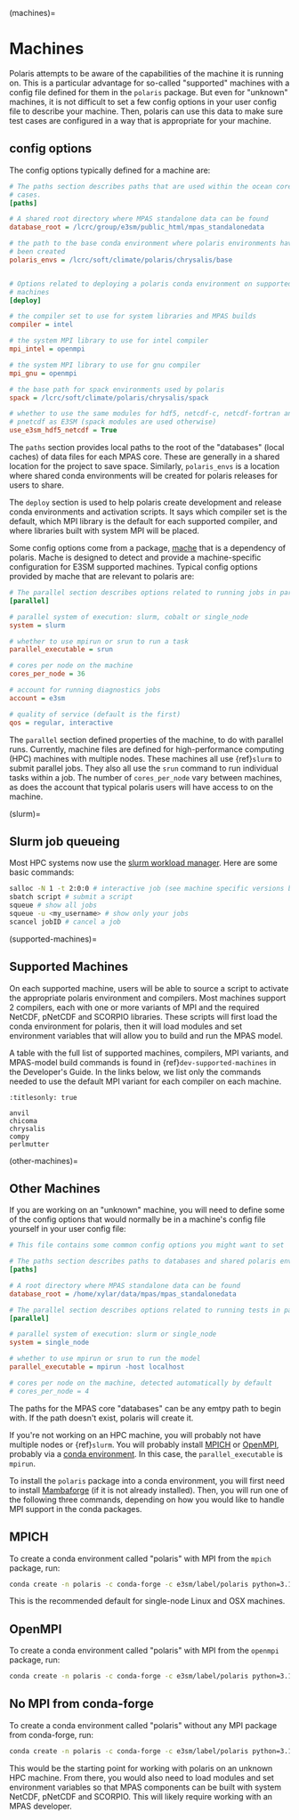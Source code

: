 (machines)=

# Machines

Polaris  attempts to be aware of the capabilities of the machine it is running 
on.  This is a particular advantage for so-called "supported" machines with a 
config file defined for them in the `polaris` package.  But even for "unknown" 
machines, it is not difficult to set a few config options in your user config 
file to describe your machine.  Then, polaris can use this data to make sure 
test cases are configured in a way that is appropriate for your machine.

## config options

The config options typically defined for a machine are:

```cfg
# The paths section describes paths that are used within the ocean core test
# cases.
[paths]

# A shared root directory where MPAS standalone data can be found
database_root = /lcrc/group/e3sm/public_html/mpas_standalonedata

# the path to the base conda environment where polaris environments have
# been created
polaris_envs = /lcrc/soft/climate/polaris/chrysalis/base


# Options related to deploying a polaris conda environment on supported
# machines
[deploy]

# the compiler set to use for system libraries and MPAS builds
compiler = intel

# the system MPI library to use for intel compiler
mpi_intel = openmpi

# the system MPI library to use for gnu compiler
mpi_gnu = openmpi

# the base path for spack environments used by polaris
spack = /lcrc/soft/climate/polaris/chrysalis/spack

# whether to use the same modules for hdf5, netcdf-c, netcdf-fortran and
# pnetcdf as E3SM (spack modules are used otherwise)
use_e3sm_hdf5_netcdf = True
```

The `paths` section provides local paths to the root of the "databases"
(local caches) of data files for each MPAS core.  These are generally in a
shared location for the project to save space.  Similarly, `polaris_envs`
is a location where shared conda environments will be created for polaris
releases for users to share.

The `deploy` section is used to help polaris create development and
release conda environments and activation scripts.  It says which compiler set
is the default, which MPI library is the default for each supported compiler,
and where libraries built with system MPI will be placed.

Some config options come from a package, [mache](https://github.com/E3SM-Project/mache/)
that is a dependency of polaris.  Mache is designed to detect and
provide a machine-specific configuration for E3SM supported machines.  Typical
config options provided by mache that are relevant to polaris are:

```cfg
# The parallel section describes options related to running jobs in parallel
[parallel]

# parallel system of execution: slurm, cobalt or single_node
system = slurm

# whether to use mpirun or srun to run a task
parallel_executable = srun

# cores per node on the machine
cores_per_node = 36

# account for running diagnostics jobs
account = e3sm

# quality of service (default is the first)
qos = regular, interactive
```

The `parallel` section defined properties of the machine, to do with parallel
runs. Currently, machine files are defined for high-performance computing (HPC)
machines with multiple nodes.  These machines all use {ref}`slurm` to submit
parallel jobs.  They also all use the `srun` command to run individual
tasks within a job.  The number of `cores_per_node` vary between machines,
as does the account that typical polaris users will have access to on the
machine.

(slurm)=

## Slurm job queueing

Most HPC systems now use the
[slurm workload manager](https://slurm.schedmd.com/documentation.html).
Here are some basic commands:

```bash
salloc -N 1 -t 2:0:0 # interactive job (see machine specific versions below)
sbatch script # submit a script
squeue # show all jobs
squeue -u <my_username> # show only your jobs
scancel jobID # cancel a job
```

(supported-machines)=

## Supported Machines

On each supported machine, users will be able to source a script to activate
the appropriate polaris environment and compilers.  Most machines support 2
compilers, each with one or more variants of MPI and the required NetCDF,
pNetCDF and SCORPIO libraries.  These scripts will first load the conda
environment for polaris, then it will load modules and set environment
variables that will allow you to build and run the MPAS model.

A table with the full list of supported machines, compilers, MPI variants,
and MPAS-model build commands is found in {ref}`dev-supported-machines` in
the Developer's Guide.  In the links below, we list only the commands needed
to use the default MPI variant for each compiler on each machine.

```{toctree}
:titlesonly: true

anvil
chicoma
chrysalis
compy
perlmutter
```

(other-machines)=

## Other Machines

If you are working on an "unknown" machine, you will need to define some of
the config options that would normally be in a machine's config file yourself
in your user config file:

```cfg
# This file contains some common config options you might want to set

# The paths section describes paths to databases and shared polaris environments
[paths]

# A root directory where MPAS standalone data can be found
database_root = /home/xylar/data/mpas/mpas_standalonedata

# The parallel section describes options related to running tests in parallel
[parallel]

# parallel system of execution: slurm or single_node
system = single_node

# whether to use mpirun or srun to run the model
parallel_executable = mpirun -host localhost

# cores per node on the machine, detected automatically by default
# cores_per_node = 4
```

The paths for the MPAS core "databases" can be any emtpy path to begin with.
If the path doesn't exist, polaris will create it.

If you're not working on an HPC machine, you will probably not have multiple
nodes or {ref}`slurm`.  You will probably install
[MPICH](https://www.mpich.org/) or [OpenMPI](https://www.open-mpi.org/),
probably via a
[conda environment](https://docs.conda.io/projects/conda/en/latest/index.html).
In this case, the `parallel_executable` is `mpirun`.

To install the `polaris` package into a conda environment, you will first
need to install [Mambaforge](https://github.com/conda-forge/miniforge#mambaforge)
(if it is not already installed).  Then, you will run one of the following
three commands, depending on how you would like to handle MPI support in the
conda packages.

## MPICH

To create a conda environment called "polaris" with MPI from the `mpich`
package, run:

```bash
conda create -n polaris -c conda-forge -c e3sm/label/polaris python=3.10 "polaris=*=mpi_mpich*"
```

This is the recommended default for single-node Linux and OSX machines.

## OpenMPI

To create a conda environment called "polaris" with MPI from the `openmpi`
package, run:

```bash
conda create -n polaris -c conda-forge -c e3sm/label/polaris python=3.10 "polaris=*=mpi_openmpi*"
```

## No MPI from conda-forge

To create a conda environment called "polaris" without any MPI package from
conda-forge, run:

```bash
conda create -n polaris -c conda-forge -c e3sm/label/polaris python=3.10 "polaris=*=nompi*"
```

This would be the starting point for working with polaris on an unknown
HPC machine.  From there, you would also need to load modules and set
environment variables so that MPAS components can be built with system NetCDF,
pNetCDF and SCORPIO. This will likely require working with an MPAS developer.

